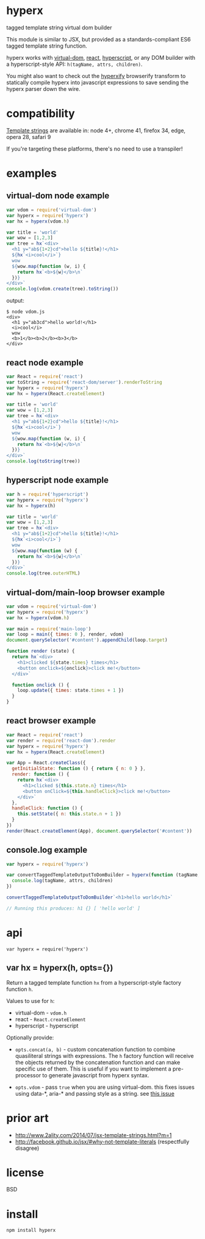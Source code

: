 # hyperx

tagged template string virtual dom builder

This module is similar to JSX, but provided as a standards-compliant ES6 tagged
template string function.

hyperx works with [virtual-dom](https://npmjs.com/package/virtual-dom),
[react](https://npmjs.com/package/react),
[hyperscript](https://npmjs.com/package/hyperscript), or any DOM builder with a
hyperscript-style API: `h(tagName, attrs, children)`.

You might also want to check out the [hyperxify][2] browserify transform to
statically compile hyperx into javascript expressions to save sending the hyperx
parser down the wire.

[2]: https://npmjs.com/package/hyperxify

# compatibility

[Template strings][1] are available in:
node 4+, chrome 41, firefox 34, edge, opera 28, safari 9

If you're targeting these platforms, there's no need to use a transpiler!

[1]: https://developer.mozilla.org/en-US/docs/Web/JavaScript/Reference/template_strings

# examples

## virtual-dom node example

``` js
var vdom = require('virtual-dom')
var hyperx = require('hyperx')
var hx = hyperx(vdom.h)

var title = 'world'
var wow = [1,2,3]
var tree = hx`<div>
  <h1 y="ab${1+2}cd">hello ${title}!</h1>
  ${hx`<i>cool</i>`}
  wow
  ${wow.map(function (w, i) {
    return hx`<b>${w}</b>\n`
  })}
</div>`
console.log(vdom.create(tree).toString())
```

output:

```
$ node vdom.js
<div>
  <h1 y="ab3cd">hello world!</h1>
  <i>cool</i>
  wow
  <b>1</b><b>2</b><b>3</b>
</div>
```

## react node example

``` js
var React = require('react')
var toString = require('react-dom/server').renderToString
var hyperx = require('hyperx')
var hx = hyperx(React.createElement)

var title = 'world'
var wow = [1,2,3]
var tree = hx`<div>
  <h1 y="ab${1+2}cd">hello ${title}!</h1>
  ${hx`<i>cool</i>`}
  wow
  ${wow.map(function (w, i) {
    return hx`<b>${w}</b>\n`
  })}
</div>`
console.log(toString(tree))
```

## hyperscript node example

``` js
var h = require('hyperscript')
var hyperx = require('hyperx')
var hx = hyperx(h)

var title = 'world'
var wow = [1,2,3]
var tree = hx`<div>
  <h1 y="ab${1+2}cd">hello ${title}!</h1>
  ${hx`<i>cool</i>`}
  wow
  ${wow.map(function (w) {
    return hx`<b>${w}</b>\n`
  })}
</div>`
console.log(tree.outerHTML)
```

## virtual-dom/main-loop browser example

``` js
var vdom = require('virtual-dom')
var hyperx = require('hyperx')
var hx = hyperx(vdom.h)

var main = require('main-loop')
var loop = main({ times: 0 }, render, vdom)
document.querySelector('#content').appendChild(loop.target)

function render (state) {
  return hx`<div>
    <h1>clicked ${state.times} times</h1>
    <button onclick=${onclick}>click me!</button>
  </div>`

  function onclick () {
    loop.update({ times: state.times + 1 })
  }
}
```

## react browser example

``` js
var React = require('react')
var render = require('react-dom').render
var hyperx = require('hyperx')
var hx = hyperx(React.createElement)

var App = React.createClass({
  getInitialState: function () { return { n: 0 } },
  render: function () {
    return hx`<div>
      <h1>clicked ${this.state.n} times</h1>
      <button onClick=${this.handleClick}>click me!</button>
    </div>`
  },
  handleClick: function () {
    this.setState({ n: this.state.n + 1 })
  }
})
render(React.createElement(App), document.querySelector('#content'))
```

## console.log example

``` js
var hyperx = require('hyperx')

var convertTaggedTemplateOutputToDomBuilder = hyperx(function (tagName, attrs, children) {
  console.log(tagName, attrs, children)
})

convertTaggedTemplateOutputToDomBuilder`<h1>hello world</h1>`

// Running this produces: h1 {} [ 'hello world' ]
```


# api

```
var hyperx = require('hyperx')
```

## var hx = hyperx(h, opts={})

Return a tagged template function `hx` from a hyperscript-style factory function
`h`.

Values to use for `h`:

* virtual-dom - `vdom.h`
* react - `React.createElement`
* hyperscript - hyperscript

Optionally provide:

* `opts.concat(a, b)` - custom concatenation function to combine quasiliteral
strings with expressions. The `h` factory function will receive the objects
returned by the concatenation function and can make specific use of them. This
is useful if you want to implement a pre-processor to generate javascript from
hyperx syntax.

* `opts.vdom` - pass `true` when you are using virtual-dom. this fixes issues using
data-\*, aria-\* and passing style as a string. see [this issue](https://github.com/substack/hyperx/issues/28)  

# prior art

* http://www.2ality.com/2014/07/jsx-template-strings.html?m=1
* http://facebook.github.io/jsx/#why-not-template-literals (respectfully disagree)

# license

BSD

# install

```
npm install hyperx
```
